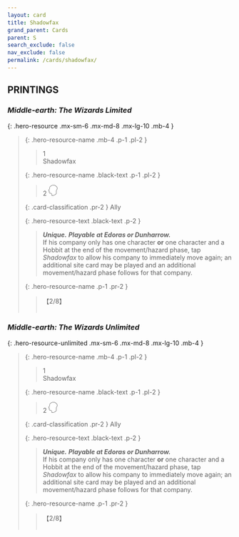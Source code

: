 ```yaml
---
layout: card
title: Shadowfax
grand_parent: Cards
parent: S
search_exclude: false
nav_exclude: false
permalink: /cards/shadowfax/
---
```


## PRINTINGS


### _Middle-earth: The Wizards Limited_

{: .hero-resource .mx-sm-6 .mx-md-8 .mx-lg-10 .mb-4 }
> {: .hero-resource-name .mb-4 .p-1 .pl-2 }
> > <div class="card-mp">1</div>
> > <div class="card-name">Shadowfax</div>
>
> {: .hero-resource-name .black-text .p-1 .pl-2 }
> > 2 ![](/assets/images/mind.svg)
>
> {: .card-classification .pr-2 }
> Ally
>
> {: .hero-resource-text .black-text .p-2 }
> > _**Unique.**_ _**Playable at Edoras or Dunharrow.**_  <br>If his company only has one character **or** one character and a Hobbit at the end of the movement/hazard phase, tap _Shadowfax_ to allow his company to immediately move again; an additional site card may be played and an additional movement/hazard phase follows for that company. 
> 
> {: .hero-resource-name .p-1 .pr-2 }
> > <div class="card-shield">【2/8】</div>
> > <div class="card-corruption">&nbsp;</div>

### _Middle-earth: The Wizards Unlimited_

{: .hero-resource-unlimited .mx-sm-6 .mx-md-8 .mx-lg-10 .mb-4 }
> {: .hero-resource-name .mb-4 .p-1 .pl-2 }
> > <div class="card-mp">1</div>
> > <div class="card-name">Shadowfax</div>
>
> {: .hero-resource-name .black-text .p-1 .pl-2 }
> > 2 ![](/assets/images/mind.svg)
>
> {: .card-classification .pr-2 }
> Ally
>
> {: .hero-resource-text .black-text .p-2 }
> > _**Unique.**_ _**Playable at Edoras or Dunharrow.**_  <br>If his company only has one character **or** one character and a Hobbit at the end of the movement/hazard phase, tap _Shadowfax_ to allow his company to immediately move again; an additional site card may be played and an additional movement/hazard phase follows for that company. 
> 
> {: .hero-resource-name .p-1 .pr-2 }
> > <div class="card-shield">【2/8】</div>
> > <div class="card-corruption">&nbsp;</div>
